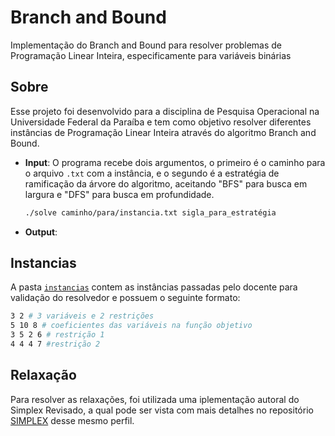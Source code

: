 # Branch and Bound
Implementação do Branch and Bound para resolver problemas de Programação Linear Inteira, especificamente para variáveis binárias

## Sobre
Esse projeto foi desenvolvido para a disciplina de Pesquisa Operacional na Universidade Federal da Paraíba e tem como objetivo resolver diferentes instâncias de Programação Linear Inteira através do algoritmo Branch and Bound.
- **Input**: O programa recebe dois argumentos, o primeiro é o caminho para o arquivo `.txt` com a instância, e o segundo é a estratégia de ramificação da árvore do algoritmo, aceitando "BFS" para busca em largura e "DFS" para busca em profundidade.
    ```bash
    ./solve caminho/para/instancia.txt sigla_para_estratégia
    ```
- **Output**:

## Instancias
A pasta [`instancias`](instancias) contem as instâncias passadas pelo docente para validação do resolvedor e possuem o seguinte formato:

```bash
3 2 # 3 variáveis e 2 restrições
5 10 8 # coeficientes das variáveis na função objetivo
3 5 2 6 # restrição 1
4 4 4 7 #restrição 2
```

## Relaxação

Para resolver as relaxações, foi utilizada uma iplementação autoral do Simplex Revisado, a qual pode ser vista com mais detalhes no repositório [SIMPLEX](https://github.com/anaceciliabmota/SIMPLEX) desse mesmo perfil.
